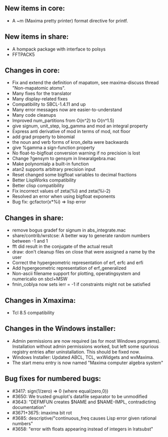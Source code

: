 New items in core:
------------------
 * A ~m (Maxima pretty printer) format directive for printf.

New items in share:
-------------------
 *  A hompack package with interface to polsys
 *  FFTPACK5

Changes in core:
----------------
 * Fix and extend the definition of mapatom, see maxima-discuss thread "Non-mapatomic atoms".
 * Many fixes for the translator
 * Many display-related fixes
 * Compatibility to SBCL-1.4.11 and up
 * Many error messages now are easier-to-understand
 * Many code cleanups
 * Improved num_partitions from O(n^2) to O(n^1.5)
 * give signum, unit_step, log_gamma and mod an integral property
 * Express anti derivative of mod in terms of mod, not floor
 * add grad property to binomial
 * the noun and verb forms of kron_delta were backwards
 * give %gamma a sign-function property
 * No float-to-bigfloat conversion warning if no precision is lost
 * Change ?gensym to gensym in linearalgebra.mac
 * Make polynomialp a built-in function
 * atan2 supports arbitrary precision input
 * Reset changed some bigfloat variables to decimal fractions
 * Better LispWorks compatibility
 * Better clisp compatibility
 * Fix incorrect values of zeta(%i) and zeta(%i-2)
 * Resolved an error when using bigfloat exponents
 * Bug fix: gcfactor(x*%i) => lisp error

Changes in share:
-----------------
 * remove bogus gradef for signum in abs_integrate.mac
 * share/contrib/wrstcse: A better way to generate random numbers between -1 and 1
 * fft did result in the conjugate of the actual result
 * draw: don't cleanup files on close that were assigned a name by the user
 * Correct the hypergeometric representation of erf, erfc and erfi
 * Add hypergeometric representation of erf_generalized
 * Non-ascii filename support for plotting, operatingsystem and numericalio on sbcl+MSW
 * fmin_coblya now sets ierr = -1 if constraints might not be satisfied

Changes in Xmaxima:
-------------------
 * Tcl 8.5 compatibility

Changes in the Windows installer:
---------------------------------
 * Admin permissions are now required (as for most Windows programs).
   Installation without admin permissions worked, but left some
   spurious registry entries after uninstallation. This should be fixed now.
 * Windows Installer: Updated ABCL, TCL, wxWidgets and wxMaxima.
 * The start menu entry is now named "Maxima computer algebra system"

Bug fixes for numbered bugs:
----------------------------
 * #3417: sign(1/zero) => 0 (where equal(zero,0))
 * #3650: We trusted gnuplot's datafile separator to be unmodified
 * #3643: "DEFMFUN creates $NAME and $NAME-IMPL, contradicting documentation"
 * #3671+3675: imaxima bit rot
 * #3685: descriptive/"continuous_freq causes Lisp error given rational numbers"
 * #3658: "error with floats appearing instead of integers in lratsubst"
